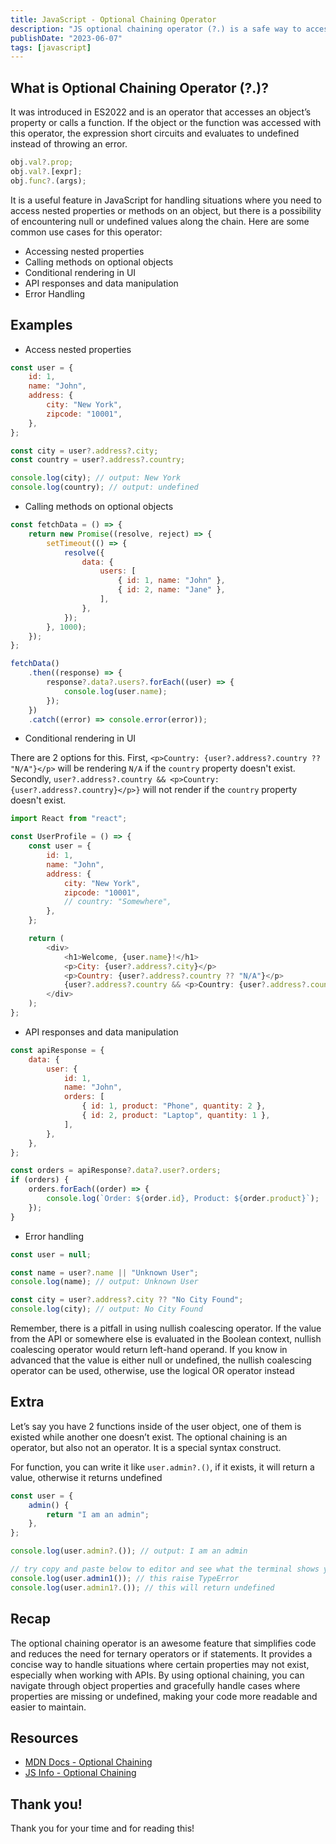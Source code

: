```yaml
---
title: JavaScript - Optional Chaining Operator
description: "JS optional chaining operator (?.) is a safe way to access nested object properties, even if the property doesn't exist."
publishDate: "2023-06-07"
tags: [javascript]
---
```


## What is Optional Chaining Operator (?.)?

It was introduced in ES2022 and is an operator that accesses an object’s property or calls a function. If the object or the function was accessed with this operator, the expression short circuits and evaluates to undefined instead of throwing an error.

```js
obj.val?.prop;
obj.val?.[expr];
obj.func?.(args);
```

It is a useful feature in JavaScript for handling situations where you need to access nested properties or methods on an object, but there is a possibility of encountering null or undefined values along the chain. Here are some common use cases for this operator:

- Accessing nested properties
- Calling methods on optional objects
- Conditional rendering in UI
- API responses and data manipulation
- Error Handling

## Examples

- Access nested properties

```js
const user = {
	id: 1,
	name: "John",
	address: {
		city: "New York",
		zipcode: "10001",
	},
};

const city = user?.address?.city;
const country = user?.address?.country;

console.log(city); // output: New York
console.log(country); // output: undefined
```

- Calling methods on optional objects

```js
const fetchData = () => {
	return new Promise((resolve, reject) => {
		setTimeout(() => {
			resolve({
				data: {
					users: [
						{ id: 1, name: "John" },
						{ id: 2, name: "Jane" },
					],
				},
			});
		}, 1000);
	});
};

fetchData()
	.then((response) => {
		response?.data?.users?.forEach((user) => {
			console.log(user.name);
		});
	})
	.catch((error) => console.error(error));
```

- Conditional rendering in UI

There are 2 options for this. First, `<p>Country: {user?.address?.country ?? "N/A"}</p>` will be rendering `N/A` if the `country` property doesn't exist. Secondly, `user?.address?.country && <p>Country: {user?.address?.country}</p>}` will not render if the `country` property doesn't exist.

```js
import React from "react";

const UserProfile = () => {
	const user = {
		id: 1,
		name: "John",
		address: {
			city: "New York",
			zipcode: "10001",
			// country: "Somewhere",
		},
	};

	return (
		<div>
			<h1>Welcome, {user.name}!</h1>
			<p>City: {user?.address?.city}</p>
			<p>Country: {user?.address?.country ?? "N/A"}</p>
			{user?.address?.country && <p>Country: {user?.address?.country}</p>}
		</div>
	);
};
```

- API responses and data manipulation

```js
const apiResponse = {
	data: {
		user: {
			id: 1,
			name: "John",
			orders: [
				{ id: 1, product: "Phone", quantity: 2 },
				{ id: 2, product: "Laptop", quantity: 1 },
			],
		},
	},
};

const orders = apiResponse?.data?.user?.orders;
if (orders) {
	orders.forEach((order) => {
		console.log(`Order: ${order.id}, Product: ${order.product}`);
	});
}
```

- Error handling

```js
const user = null;

const name = user?.name || "Unknown User";
console.log(name); // output: Unknown User

const city = user?.address?.city ?? "No City Found";
console.log(city); // output: No City Found
```

Remember, there is a pitfall in using nullish coalescing operator. If the value from the API or somewhere else is evaluated in the Boolean context, nullish coalescing operator would return left-hand operand. If you know in advanced that the value is either null or undefined, the nullish coalescing operator can be used, otherwise, use the logical OR operator instead

## Extra

Let’s say you have 2 functions inside of the user object, one of them is existed while another one doesn’t exist. The optional chaining is an operator, but also not an operator. It is a special syntax construct.

For function, you can write it like `user.admin?.()`, if it exists, it will return a value, otherwise it returns undefined

```js
const user = {
	admin() {
		return "I am an admin";
	},
};

console.log(user.admin?.()); // output: I am an admin

// try copy and paste below to editor and see what the terminal shows you
console.log(user.admin1()); // this raise TypeError
console.log(user.admin1?.()); // this will return undefined
```

## Recap

The optional chaining operator is an awesome feature that simplifies code and reduces the need for ternary operators or if statements. It provides a concise way to handle situations where certain properties may not exist, especially when working with APIs. By using optional chaining, you can navigate through object properties and gracefully handle cases where properties are missing or undefined, making your code more readable and easier to maintain.

## Resources

- <a href="https://developer.mozilla.org/en-US/docs/Web/JavaScript/Reference/Operators/Optional_chaining" target="_blank" rel="noopener noreferrer">MDN Docs - Optional Chaining</a>
- <a href="https://victoriacheng15.vercel.app/posts/nextjs-state-management-with-redux-toolkit-part-1" target="_blank" rel="noopener noreferrer">JS Info - Optional Chaining</a>

## Thank you!

Thank you for your time and for reading this!

